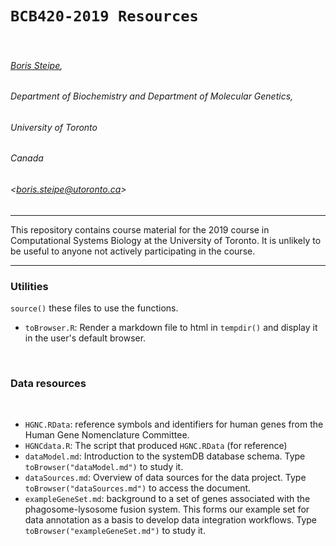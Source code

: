 # `BCB420-2019 Resources`

&nbsp;

###### [Boris Steipe](https://orcid.org/0000-0002-1134-6758),
###### Department of Biochemistry and Department of Molecular Genetics,
###### University of Toronto
###### Canada
###### &lt;boris.steipe@utoronto.ca&gt;

----

This repository contains course material for the 2019 course in Computational Systems Biology at the University of Toronto. It is unlikely to be useful to anyone not actively participating in the course.

----

### Utilities

`source()` these files to use the functions.

* `toBrowser.R`: Render a markdown file to html in `tempdir()` and display it in the user's default browser.

&nbsp;

### Data resources

&nbsp;

* `HGNC.RData`: reference symbols and identifiers for human genes from the Human Gene Nomenclature Committee.
* `HGNCdata.R`: The script that produced `HGNC.RData` (for reference)
* `dataModel.md`: Introduction to the systemDB database schema. Type ```toBrowser("dataModel.md")``` to study it.
* `dataSources.md`: Overview of data sources for the data project. Type ```toBrowser("dataSources.md")``` to access the document.
* `exampleGeneSet.md`: background to a set of genes associated with the phagosome-lysosome fusion system. This forms our example set for data annotation as a basis to develop data integration workflows.  Type ```toBrowser("exampleGeneSet.md")``` to study it.

&nbsp;



<!-- END -->
